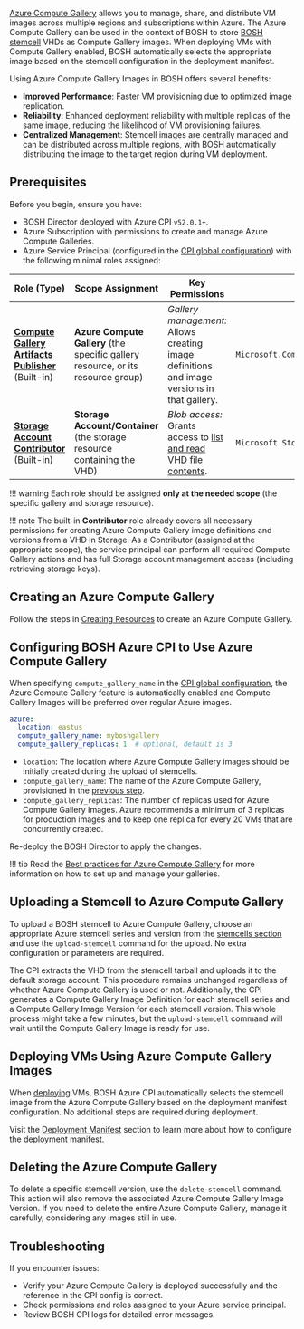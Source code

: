[Azure Compute Gallery][azure-compute-gallery] allows you to manage, share, and distribute VM images across multiple regions and subscriptions within Azure. The Azure Compute Gallery can be used in the context of BOSH to store [BOSH stemcell](./stemcell.md) VHDs as Compute Gallery images. When deploying VMs with Compute Gallery enabled, BOSH automatically selects the appropriate image based on the stemcell configuration in the deployment manifest.

Using Azure Compute Gallery Images in BOSH offers several benefits:

- **Improved Performance**: Faster VM provisioning due to optimized image replication.
- **Reliability**: Enhanced deployment reliability with multiple replicas of the same image, reducing the likelihood of VM provisioning failures.
- **Centralized Management**: Stemcell images are centrally managed and can be distributed across multiple regions, with BOSH automatically distributing the image to the target region during VM deployment.

## Prerequisites

Before you begin, ensure you have:

- BOSH Director deployed with Azure CPI `v52.0.1+`.
- Azure Subscription with permissions to create and manage Azure Compute Galleries.
- Azure Service Principal (configured in the [CPI global configuration](./azure-cpi.md#global)) with the following minimal roles assigned:

| **Role (Type)** | **Scope Assignment** | **Key Permissions** | **Required Actions** |
|-----------------|----------------------|---------------------|----------------------|
| [**Compute Gallery Artifacts Publisher**][compute-gallery-artifacts-publisher] (Built-in) | **Azure Compute Gallery** (the specific gallery resource, or its resource group) | *Gallery management:* Allows creating image definitions and image versions in that gallery. | `Microsoft.Compute/galleries/*` |
| [**Storage Account Contributor**][storage-contributor] (Built-in) | **Storage Account/Container** (the storage resource containing the VHD) | *Blob access:* Grants access to [list and read VHD file contents][storage]. | `Microsoft.Storage/storageAccounts/listKeys/action` |

!!! warning
    Each role should be assigned **only at the needed scope** (the specific gallery and storage resource).

!!! note
    The built-in **Contributor** role already covers all necessary permissions for creating Azure Compute Gallery image definitions and versions from a VHD in Storage. As a Contributor (assigned at the appropriate scope), the service principal can perform all required Compute Gallery actions and has full Storage account management access (including retrieving storage keys).

## Creating an Azure Compute Gallery

Follow the steps in [Creating Resources](./azure-resources.md#compute-gallery) to create an Azure Compute Gallery.

## Configuring BOSH Azure CPI to Use Azure Compute Gallery

When specifying `compute_gallery_name` in the [CPI global configuration](./azure-cpi.md#global), the Azure Compute Gallery feature is automatically enabled and Compute Gallery Images will be preferred over regular Azure images.

```yaml
azure:
  location: eastus
  compute_gallery_name: myboshgallery
  compute_gallery_replicas: 1  # optional, default is 3
```

- `location`: The location where Azure Compute Gallery images should be initially created during the upload of stemcells.
- `compute_gallery_name`: The name of the Azure Compute Gallery, provisioned in the [previous step](#configuring-bosh-azure-cpi-to-use-azure-compute-gallery).
- `compute_gallery_replicas`: The number of replicas used for Azure Compute Gallery Images. Azure recommends a minimum of 3 replicas for production images and to keep one replica for every 20 VMs that are concurrently created.

Re-deploy the BOSH Director to apply the changes.

!!! tip
    Read the [Best practices for Azure Compute Gallery][gallery-best-practices] for more information on how to set up and manage your galleries.

## Uploading a Stemcell to Azure Compute Gallery

To upload a BOSH stemcell to Azure Compute Gallery, choose an appropriate Azure stemcell series and version from the [stemcells section](https://bosh.io/stemcells) and use the `upload-stemcell` command for the upload. No extra configuration or parameters are required.

The CPI extracts the VHD from the stemcell tarball and uploads it to the default storage account. This procedure remains unchanged regardless of whether Azure Compute Gallery is used or not. Additionally, the CPI generates a Compute Gallery Image Definition for each stemcell series and a Compute Gallery Image Version for each stemcell version. This whole process might take a few minutes, but the `upload-stemcell` command will wait until the Compute Gallery Image is ready for use.

## Deploying VMs Using Azure Compute Gallery Images

When [deploying](./deployment.md) VMs, BOSH Azure CPI automatically selects the stemcell image from the Azure Compute Gallery based on the deployment manifest configuration. No additional steps are required during deployment.

Visit the [Deployment Manifest](./deployment-manifest.md) section to learn more about how to configure the deployment manifest.

## Deleting the Azure Compute Gallery

To delete a specific stemcell version, use the `delete-stemcell` command. This action will also remove the associated Azure Compute Gallery Image Version. If you need to delete the entire Azure Compute Gallery, manage it carefully, considering any images still in use.

## Troubleshooting

If you encounter issues:

- Verify your Azure Compute Gallery is deployed successfully and the reference in the CPI config is correct.
- Check permissions and roles assigned to your Azure service principal.
- Review BOSH CPI logs for detailed error messages.

[azure-compute-gallery]: https://learn.microsoft.com/en-us/azure/virtual-machines/azure-compute-gallery
[gallery-best-practices]: https://learn.microsoft.com/en-us/azure/virtual-machines/azure-compute-gallery#best-practices
[compute-gallery-artifacts-publisher]: https://learn.microsoft.com/en-us/azure/role-based-access-control/built-in-roles/compute#compute-gallery-artifacts-publisher
[storage-contributor]: https://learn.microsoft.com/en-us/azure/role-based-access-control/built-in-roles/storage#storage-blob-data-contributor
[storage]: https://learn.microsoft.com/en-us/azure/role-based-access-control/built-in-roles/storage
